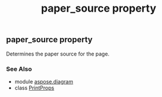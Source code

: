 ﻿---
title: paper_source property
second_title: Aspose.Diagram for Python via .NET API References
description: 
type: docs
weight: 130
url: /python-net/aspose.diagram/printprops/paper_source/
is_root: false
---

## paper_source property


Determines the paper source for the page.

### See Also
* module [aspose.diagram](../../)
* class [PrintProps](/diagram/python-net/aspose.diagram/printprops)
